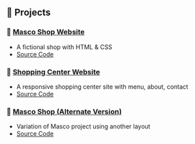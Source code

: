 ## 🚀 Projects

### 🔹 [Masco Shop Website](https://fidelisnguakaaga20.github.io/masco-site/)
- A fictional shop with HTML & CSS  
- [Source Code](https://github.com/fidelisnguakaaga20/masco-site)

### 🔹 [Shopping Center Website](https://fidelisnguakaaga20.github.io/shopping-center-website/)
- A responsive shopping center site with menu, about, contact  
- [Source Code](https://github.com/fidelisnguakaaga20/shopping-center-website)

### 🔹 [Masco Shop (Alternate Version)](https://fidelisnguakaaga20.github.io/masco-shop/)
- Variation of Masco project using another layout  
- [Source Code](https://github.com/fidelisnguakaaga20/masco-shop)

